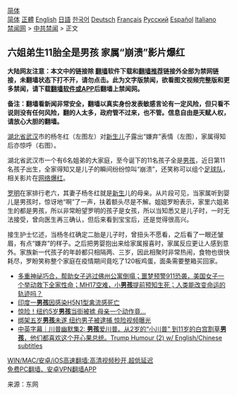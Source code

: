  <!-- 面包屑导航 --> <div class="breadcrumb"><!-- GTranslate: https://gtranslate.io/ -->  <div class="switcher notranslate">  <div class="selected">  <a href="#" onclick="return false;"> 简体</a>  </div>  <div class="option">  <a href="https://www.bannedbook.org" onclick="doGTranslate('zh-CN|zh-CN');jQuery('div.switcher div.selected a').html(jQuery(this).html());return false;" title="简体中文" class="nturl selected"> 简体</a>  <a href="https://www.bannedbook.org/zh-tw/" onclick="doGTranslate('zh-CN|zh-TW');jQuery('div.switcher div.selected a').html(jQuery(this).html());return false;" title="繁體中文" class="nturl"> 正體</a>  <a href="https://www.bannedbook.org/en/" onclick="doGTranslate('zh-CN|en');jQuery('div.switcher div.selected a').html(jQuery(this).html());return false;" title="English" class="nturl"> English</a>  <a href="https://www.bannedbook.org/ja/" onclick="doGTranslate('zh-CN|ja');jQuery('div.switcher div.selected a').html(jQuery(this).html());return false;" title="日本語" class="nturl"> 日語</a>  <a href="https://www.bannedbook.org/ko/" onclick="doGTranslate('zh-CN|ko');jQuery('div.switcher div.selected a').html(jQuery(this).html());return false;" title="한국어" class="nturl"> 한국어</a>  <a href="https://www.bannedbook.org/de/" onclick="doGTranslate('zh-CN|de');jQuery('div.switcher div.selected a').html(jQuery(this).html());return false;" title="Deutsch" class="nturl"> Deutsch</a>  <a href="https://www.bannedbook.org/fr/" onclick="doGTranslate('zh-CN|fr');jQuery('div.switcher div.selected a').html(jQuery(this).html());return false;" title="Français" class="nturl"> Français</a>  <a href="https://www.bannedbook.org/ru/" onclick="doGTranslate('zh-CN|ru');jQuery('div.switcher div.selected a').html(jQuery(this).html());return false;" title="Русский" class="nturl"> Русский</a>  <a href="https://www.bannedbook.org/es/" onclick="doGTranslate('zh-CN|es');jQuery('div.switcher div.selected a').html(jQuery(this).html());return false;" title="Español" class="nturl"> Español</a>  <a href="https://www.bannedbook.org/it/" onclick="doGTranslate('zh-CN|it');jQuery('div.switcher div.selected a').html(jQuery(this).html());return false;" title="Italiano" class="nturl"> Italiano</a>  </div>  </div>      <div class='breadcrumb-sub'><!-- Breadcrumb NavXT 6.3.0 --> <a href="https://www.bannedbook.org/" class="home">禁闻网</a> &gt; <a href="https://www.bannedbook.org/bnews/cbnews/" class="category">中共禁闻</a> &gt; 正文</div></div><h2>六姐弟生11胎全是男孩 家属“崩溃”影片爆红</h2> <p class="notice"><b>大陆网友注意：本文中的链接除 <a href="https://github.com/bannedbook/fanqiang" >翻墙</a>软件下载和<a href="https://github.com/killgcd/justmysocks/blob/master/README.md">翻墙推荐</a>链接外全部为禁网链接，未翻墙状态下打不开，请勿点击。此为文字版禁闻，欲看图文视频完整版和更多禁闻，请下载<a href="https://github.com/bannedbook/fanqiang">翻墙软件或APP</a>后翻墙上禁闻网。</p><p>备注：翻墙看新闻非常安全，翻墙以真实身份发表敏感言论有一定风险，但只看不说则没有任何风险，翻的人太多，政府管不过来，也不管。信息自由是天赋人权，请放心大胆的翻墙。</b></p>  <div class="entry"> <p id="conimg"><a href="https://www.bannedbook.org/bnews/tag/%E6%B9%96%E5%8C%97%E7%9C%81/" class="st_tag internal_tag" rel="tag" title="标签 湖北省 下的日志">湖北省</a><a href="https://www.bannedbook.org/bnews/tag/%e6%ad%a6%e6%b1%89/" class="st_tag internal_tag" rel="tag" title="标签 武汉 下的日志">武汉</a>市的杨冬红（左图左）对<a href="https://www.bannedbook.org/bnews/tag/%E6%96%B0%E7%94%9F%E5%84%BF/" class="st_tag internal_tag" rel="tag" title="标签 新生儿 下的日志">新生儿</a>子露出“嫌弃”表情（左图），家属得知后亦惊呼（右图）。</p> <p>湖北省武汉市一个有6名姐弟的大家庭，至今诞下的11名孩子全是<a href="https://www.bannedbook.org/bnews/tag/%e7%94%b7%e5%ad%a9/" class="st_tag internal_tag" rel="tag" title="标签 男孩 下的日志">男孩</a>，近日第11名孩子出生，全家得知又是儿子的瞬间纷纷惊叫“崩溃”，还笑称可以组个<a href="https://www.bannedbook.org/bnews/tag/%E8%B6%B3%E7%90%83%E9%98%9F/" class="st_tag internal_tag" rel="tag" title="标签 足球队 下的日志">足球队</a>，相关影片在<a href="https://www.bannedbook.org/bnews/tag/%E7%BD%91%E7%BB%9C%E7%88%86%E7%BA%A2/" class="st_tag internal_tag" rel="tag" title="标签 网络爆红 下的日志">网络爆红</a>。</p>  <p><a href="https://www.bannedbook.org/bnews/tag/%e7%bd%97%e6%98%8e/" class="st_tag internal_tag" rel="tag" title="标签 罗明 下的日志">罗明</a>在家排行老六，其妻子杨冬红就是<span class='wp_keywordlink'><a href="https://www.bannedbook.org/forum2/topic1642.html" title="正见网《新生》" target="_blank">新生</a></span>儿的母亲。从片段可见，当家属听到婴儿是男孩时，惊讶地“啊”了一声，扶着额头尽是不解。姐姐罗盼表示，家里六姐弟生的都是男孩，所以非常盼望罗明的孩子是女孩，所以当知悉又是儿子时，一时无法接受，曾向医生再三确认，但后来看到宝宝后，还是觉得很高兴。</p> <p>接生护士忆述，当杨冬红确定二胎是儿子时，曾扭头不愿看，之后看了一眼还皱眉，有点“嫌弃”的样子。之后把男婴抱出来给家属报喜时，家属反应更让人感到意外。家族新一代孩子的年龄都只相隔两、三岁，因此相聚时非常热闹，食物也很快耗尽，罗盼笑称整个家庭在疫情期间竟吃了120板鸡蛋，面条需要整箱买回家。</p>  <ul class='op-related-articles' title='相关阅读'> <li><a href='https://www.bannedbook.org/bnews/comments/20210728/1595776.html' target='_blank'>多重神祕巧合，帮助女子逃过佛州公寓倒塌；噩梦预警911恐袭，美国女子一个举动救下全家性命；MH17空难，小<b>男孩</b>提前预知生死；人类能改变命运的轨迹吗？</a></li> <li><a href='https://www.bannedbook.org/bnews/baitai/20210721/1591420.html' target='_blank'>印度一<b>男孩</b>因感染H5N1型禽流感死亡</a></li> <li><a href='https://www.bannedbook.org/bnews/cnnews/20210719/1589933.html' target='_blank'>惊险！纽约5岁<b>男孩</b>当街被掳 母亲一个动作竟…</a></li> <li><a href='https://www.bannedbook.org/bnews/bannedvideo/20210719/1589785.html' target='_blank'>绑架五岁<b>男孩</b>未遂 纽约男子被逮捕 惊险视频曝光</a></li> <li><a href='https://www.bannedbook.org/bnews/bannedvideo/20210719/1589753.html' target='_blank'>中英字幕｜川普幽默集2: <b>男孩</b>爱川普。从2岁的“小川普” 到11岁的白宫割草<b>男孩</b>，他们都喜欢这个开心果总统。Trump Humour (2) w/ English/Chinese subtitles</a></li> </ul> <p class="texttj"> <a href="https://github.com/bannedbook/fanqiang/wiki/V2ray%E6%9C%BA%E5%9C%BA" target="_blank">WIN/MAC/安卓/iOS高速翻墙:高清视频秒开,超低延迟</a><br/> <a href="https://github.com/bannedbook/fanqiang/wiki/%E7%A6%81%E9%97%BB%E7%BD%91%E5%AE%89%E5%8D%93%E7%BF%BB%E5%A2%99%E6%96%B0%E9%97%BBAPP" target="_blank">免费PC翻墙、安卓VPN翻墙APP</a></p><p> 来源：东网 </p> <a name='sharetosocial'></a>  <div style="margin-bottom:5px;padding-bottom:5px;clear:both"> <div id="archive-pix-1" class="banner-ads"> <!-- AuctionX Display platform tag START --> <div id="26318x728x90x621x_ADSLOT2" clicktrack="%%CLICK_URL_ESC%%"></div> <!-- AuctionX Display platform tag END --> </div> <div id="archive-pix-2" class="banner-ads"> <!-- AuctionX Display platform tag START --> <div id="26315x300x250x621x_ADSLOT2" clicktrack="%%CLICK_URL_ESC%%"></div> <!-- AuctionX Display platform tag END --> </div> </div>  <div id="archive-pix-1" class="banner-ads"> <!-- AuctionX Display platform tag START --> <div id="26318x728x90x621x_ADSLOT3" clicktrack="%%CLICK_URL_ESC%%"></div> <!-- AuctionX Display platform tag END --> </div> </div><!--END ENTRY--> 